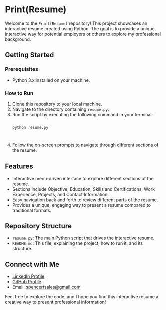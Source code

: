 <!DOCTYPE html>
<html lang="en">
<head>
    <meta charset="UTF-8">
    <meta name="viewport" content="width=device-width, initial-scale=1.0">
</head>
<body>

<h1>Print(Resume)</h1>

<p>Welcome to the <code>Print(Resume)</code> repository! This project showcases an interactive resume created using Python. The goal is to provide a unique, interactive way for potential employers or others to explore my professional background.</p>

<h2>Getting Started</h2>

<h3>Prerequisites</h3>
<ul>
    <li>Python 3.x installed on your machine.</li>
</ul>

<h3>How to Run</h3>
<ol>
    <li>Clone this repository to your local machine.</li>
    <li>Navigate to the directory containing <code>resume.py</code>.</li>
    <li>Run the script by executing the following command in your terminal:
        <code>
            <pre>python resume.py</pre>
        </code>
    </li>
    <li>Follow the on-screen prompts to navigate through different sections of the resume.</li>
</ol>

<h2>Features</h2>
<ul>
    <li>Interactive menu-driven interface to explore different sections of the resume.</li>
    <li>Sections include Objective, Education, Skills and Certifications, Work Experience, Projects, and Contact Information.</li>
    <li>Easy navigation back and forth to review different parts of the resume.</li>
    <li>Provides a unique, engaging way to present a resume compared to traditional formats.</li>
</ul>

<h2>Repository Structure</h2>
<ul>
    <li><code>resume.py</code>: The main Python script that drives the interactive resume.</li>
    <li><code>README.md</code>: This file, explaining the project, how to run it, and its structure.</li>
</ul>

<h2>Connect with Me</h2>
<ul>
    <li><a href="https://www.linkedin.com/in/spencer-thomson-43365b11a/">LinkedIn Profile</a></li>
    <li><a href="https://github.com/CyberSpencer">GitHub Profile</a></li>
    <li>Email: <a href="mailto:spencertsales@gmail.com">spencertsales@gmail.com</a></li>
</ul>

<p>Feel free to explore the code, and I hope you find this interactive resume a creative way to present professional information!</p>

</body>
</html>
